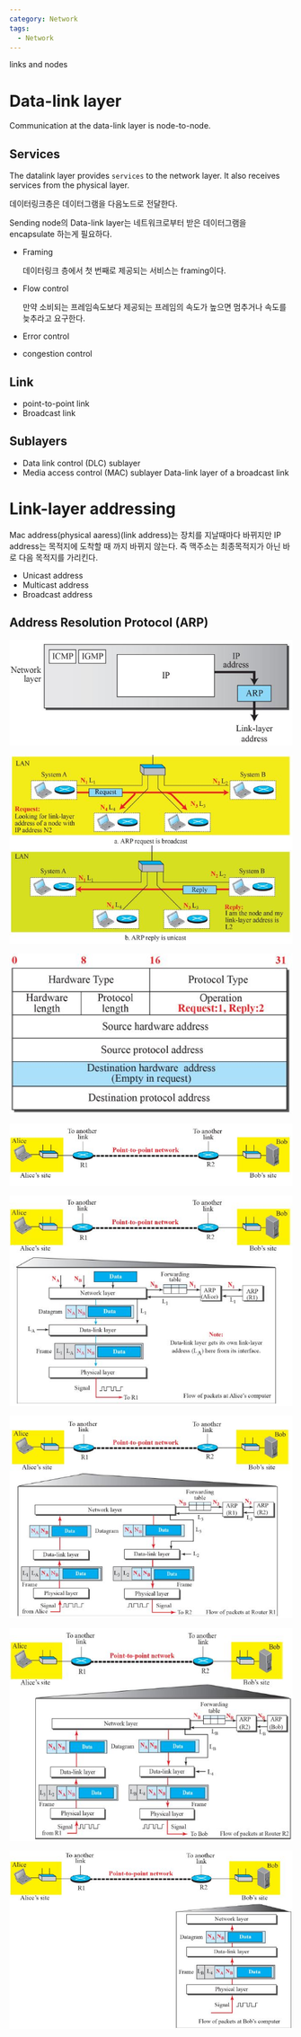 ```yaml
---
category: Network
tags:
  - Network
---
```


links and nodes

# Data-link layer

Communication at the data-link layer is node-to-node.

## Services

The datalink layer provides `services` to the network layer. It also receives services from the physical layer.

데이터링크층은 데이터그램을 다음노드로 전달한다.

Sending node의 Data-link layer는 네트워크로부터 받은 데이터그램을 encapsulate 하는게 필요하다.


- Framing
  
  데이터링크 층에서 첫 번째로 제공되는 서비스는 framing이다.

- Flow control

  만약 소비되는 프레임속도보다 제공되는 프레임의 속도가 높으면 멈추거나 속도를 늦추라고 요구한다.

- Error control
- congestion control

## Link

- point-to-point link
- Broadcast link

## Sublayers

- Data link control (DLC) sublayer
- Media access control (MAC) sublayer
  Data-link layer of a broadcast link

# Link-layer addressing

Mac address(physical aaress)(link address)는 장치를 지날때마다 바뀌지만 IP address는 목적지에 도착할 때 까지 바뀌지 않는다. 즉 맥주소는 최종목적지가 아닌 바로 다음 목적지를 가리킨다.

- Unicast address
- Multicast address
- Broadcast address

## Address Resolution Protocol (ARP)

![Alt text](/assets/img/Network/ARP.jpg)

![Alt text](/assets/img/Network/ARP2.jpg)

![Alt text](/assets/img/Network/ARP3.jpg)

![Alt text](/assets/img/Network/ARP_example.jpg)

![Alt text](/assets/img/Network/ARP_example1.jpg)

![Alt text](/assets/img/Network/ARP_example2.jpg)

![Alt text](/assets/img/Network/ARP_example3.jpg)

![Alt text](/assets/img/Network/ARP_example4.jpg)

